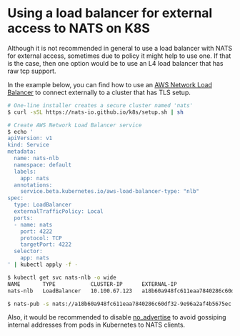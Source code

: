 # Using a load balancer for external access to NATS on K8S

Although it is not recommended in general to use a load balancer
with NATS for external access, sometimes due to policy it might
help to use one.  If that is the case, then one option would be
to use an L4 load balancer that has raw tcp support.

In the example below, you can find how to use an [AWS Network Load Balancer](https://docs.aws.amazon.com/elasticloadbalancing/latest/network/introduction.html)
to connect externally to a cluster that has TLS setup.

```sh
# One-line installer creates a secure cluster named 'nats'
$ curl -sSL https://nats-io.github.io/k8s/setup.sh | sh

# Create AWS Network Load Balancer service
$ echo '
apiVersion: v1
kind: Service
metadata:
  name: nats-nlb
  namespace: default
  labels:
    app: nats
  annotations:
    service.beta.kubernetes.io/aws-load-balancer-type: "nlb"
spec:
  type: LoadBalancer
  externalTrafficPolicy: Local
  ports:
  - name: nats
    port: 4222
    protocol: TCP
    targetPort: 4222
  selector:
    app: nats
' | kubectl apply -f -

$ kubectl get svc nats-nlb -o wide
NAME       TYPE           CLUSTER-IP      EXTERNAL-IP                                                                     PORT(S)          AGE    SELECTOR
nats-nlb   LoadBalancer   10.100.67.123   a18b60a948fc611eaa7840286c60df32-9e96a2af4b5675ec.elb.us-east-2.amazonaws.com   4222:30297/TCP   151m   app=nats

$ nats-pub -s nats://a18b60a948fc611eaa7840286c60df32-9e96a2af4b5675ec.elb.us-east-2.amazonaws.com:4222 -creds nsc/nkeys/creds/KO/A/test.creds test.foo bar
```

Also, it would be recommended to disable [no_advertise](nats-server/configuration/clustering/cluster_config.md) 
to avoid gossiping internal addresses from pods in Kubernetes to NATS clients.

